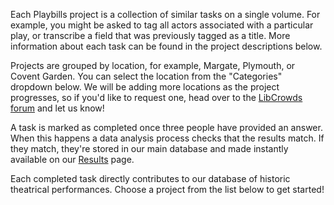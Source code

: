 
Each Playbills project is a collection of similar tasks on a single volume. 
For example,
you might be asked to tag all actors associated with a particular play, or
transcribe a field that was previously tagged as a title. More information
about each task can be found in the project descriptions below.

Projects are grouped by location, for example, Margate, Plymouth, or Covent Garden. 
You can select the location from the "Categories" dropdown below. We will be 
adding more locations as the project progresses, so if you'd like to request one, 
head over to the [LibCrowds forum](http://community.libcrowds.com) and let us know!

A task is marked as completed once three people have provided an answer. When
this happens a data analysis process checks that the results match. If they match, 
they're stored in our main database and made instantly available on our [Results](/site/playbills/results) page.

Each completed task directly contributes to our database of historic theatrical 
performances. Choose a project from the list below to get started!
